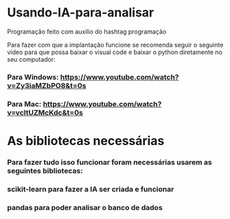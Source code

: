 # Usando-IA-para-analisar
Programação feito com auxilio do hashtag programação 

Para fazer com que a implantação funcione se recomenda seguir o seguinte vídeo para que possa baixar o visual code e baixar o python diretamente no seu computador:

### Para Windows: https://www.youtube.com/watch?v=Zy3iaMZbPO8&t=0s
### Para Mac: https://www.youtube.com/watch?v=vcltUZMcKdc&t=0s

# As bibliotecas necessárias 
### Para fazer tudo isso funcionar foram necessárias usarem as seguintes bibliotecas:
### scikit-learn para fazer a IA ser criada e funcionar
### pandas para poder analisar o banco de dados 
